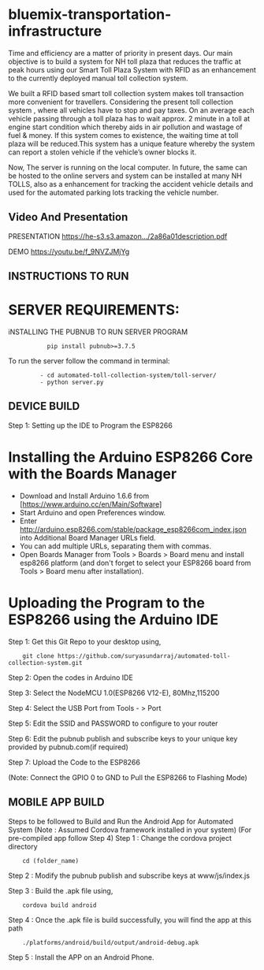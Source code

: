 # bluemix-transportation-infrastructure

Time and efficiency are a matter of priority in present days. Our main objective is to build a system for NH toll plaza that reduces the traffic at peak hours using our Smart Toll Plaza System with RFID as an enhancement to the currently deployed manual toll collection system.

We built a RFID based smart toll collection system makes toll transaction more convenient for travellers. Considering the present toll collection system , where all vehicles have to stop and pay taxes. On an average each vehicle passing through a toll plaza has to wait approx. 2 minute in a toll at engine start condition which thereby aids in air pollution and wastage of fuel & money. If this system comes to existence, the waiting time at toll plaza will be reduced.This system has a unique feature whereby the system can report a stolen vehicle if the vehicle’s owner blocks it.

Now, The server is running on the local computer. In future, the same can be hosted to the online servers and system can be installed at many NH TOLLS, also as a enhancement for tracking the accident vehicle details and used for the automated parking lots tracking the vehicle number.

## Video And Presentation

PRESENTATION
https://he-s3.s3.amazon.../2a86a01description.pdf

DEMO
https://youtu.be/f_9NVZJMjYg

## INSTRUCTIONS TO RUN

# SERVER REQUIREMENTS:

iNSTALLING THE PUBNUB TO RUN SERVER PROGRAM

               pip install pubnub>=3.7.5
To run the server follow the command in terminal:

             - cd automated-toll-collection-system/toll-server/
             - python server.py
## DEVICE BUILD

Step 1: Setting up the IDE to Program the ESP8266

# Installing the Arduino ESP8266 Core with the Boards Manager

-   Download and Install Arduino 1.6.6 from [https://www.arduino.cc/en/Main/Software]
-   Start Arduino and open Preferences window.
-   Enter http://arduino.esp8266.com/stable/package_esp8266com_index.json into Additional Board Manager URLs field. 
-   You can add multiple URLs, separating them with commas.
-   Open Boards Manager from Tools > Boards > Board menu and install esp8266 platform (and don't forget to select your ESP8266 board from Tools > Board menu after installation).

# Uploading the Program to the ESP8266 using the Arduino IDE

Step 1: Get this Git Repo to your desktop using,

        git clone https://github.com/suryasundarraj/automated-toll-collection-system.git
Step 2: Open the codes in Arduino IDE

Step 3: Select the NodeMCU 1.0(ESP8266 V12-E), 80Mhz,115200

Step 4: Select the USB Port from Tools - > Port

Step 5: Edit the SSID and PASSWORD to configure to your router

Step 6: Edit the pubnub publish and subscribe keys to your unique key provided by pubnub.com(if required)

Step 7: Upload the Code to the ESP8266

(Note: Connect the GPIO 0 to GND to Pull the ESP8266 to Flashing Mode)

## MOBILE APP BUILD

Steps to be followed to Build and Run the Android App for Automated System (Note : Assumed Cordova framework installed in your system) (For pre-compiled app follow Step 4) Step 1 : Change the cordova project directory

        cd (folder_name)
Step 2 : Modify the pubnub publish and subscribe keys at www/js/index.js

Step 3 : Build the .apk file using,

        cordova build android
Step 4 : Once the .apk file is build successfully, you will find the app at this path

        ./platforms/android/build/output/android-debug.apk
Step 5 : Install the APP on an Android Phone.

